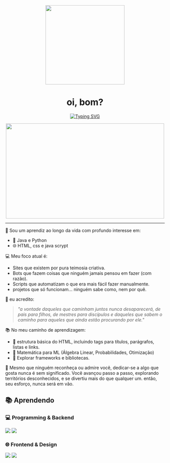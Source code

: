 <div id="header" align="center">
 <img src="https://media0.giphy.com/media/v1.Y2lkPTc5MGI3NjExNmNjNjBuMDI2amJhZGY1NTVmeTdveTZyZjFldWlheXhoZ3dsdWFxaSZlcD12MV9pbnRlcm5hbF9naWZfYnlfaWQmY3Q9cw/YRDuN32tiOevbMTNMK/giphy.gif" width="250"/>
  <div id="badges">
  </a>
  </div>
  <h1>
    oi, bom?
  </h1>
    <p align="center">
    <a href="https://git.io/typing-svg"><img src="https://readme-typing-svg.demolab.com?font=Fira+Code&pause=1000&color=1597C2&width=435&lines=A+vida+%C3%A9+um+document%C3%A1rio;Ainda+estou+aprendendo" alt="Typing SVG" /></a>

  </p>
</div>
<div align="center">
  <img src="https://media1.giphy.com/media/v1.Y2lkPTc5MGI3NjExODcxdmh3anNvdGcwMW5icmgzbzFpYnp5cDM1eGpnY3V3azZzMHYzNyZlcD12MV9pbnRlcm5hbF9naWZfYnlfaWQmY3Q9Zw/XoL1nFXFuEmZy/giphy.gif" width="500" height="300"/>
</div>

---

🧠 Sou um aprendiz ao longo da vida com profundo interesse em:
- 🤖 Java e Python
- 🌐 HTML, css e java scrypt

 💻 Meu foco atual é:
- Sites que existem por pura teimosia criativa.
- Bots que fazem coisas que ninguém jamais pensou em fazer (com razão).
- Scripts que automatizam o que era mais fácil fazer manualmente.
- projetos que só funcionam... ninguém sabe como, nem por quê.

🚀 eu acredito:
> *"a vontade daqueles que caminham juntos nunca desaparecerá, de pais para filhos, de mestres para discípulos e daqueles que sabem o caminho para aqueles que ainda estão procurando por ele."*

📚 No meu caminho de aprendizagem:
- 📖 estrutura básica do HTML, incluindo tags para títulos, parágrafos, listas e links.
- 🧪 Matemática para ML (Álgebra Linear, Probabilidades, Otimização)
- 🧠 Explorar frameworks e bibliotecas.

🌸 Mesmo que ninguém reconheça ou admire você, dedicar-se a algo que gosta nunca é sem significado. Você avançou passo a passo, explorando territórios desconhecidos, e se divertiu mais do que qualquer um. então, seu esforço, nunca será em vão.

## 📚 Aprendendo

### 💻 Programming & Backend
<p>
  <img src="https://img.shields.io/badge/Java-ED8B00?style=flat&logo=java&logoColor=white"/>
  <img src="https://img.shields.io/badge/Python-3776AB?style=flat&logo=python&logoColor=white"/>
  

### 🌐 Frontend & Design
<p>
  <img src="https://img.shields.io/badge/HTML5-E34F26?style=flat&logo=html5&logoColor=white"/>
  <img src="https://img.shields.io/badge/Tailwind_CSS-38B2AC?style=flat&logo=tailwind-css&logoColor=white"/>
</p>

